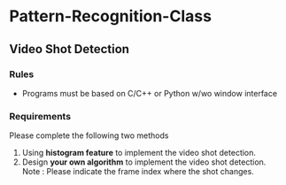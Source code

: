 # Pattern-Recognition-Class

## Video Shot Detection
### Rules
 - Programs must be based on C/C++ or Python w/wo window interface
### Requirements
Please complete the following two methods
1. Using **histogram feature** to implement the video shot detection.
2. Design **your own algorithm** to implement the video shot detection.   
Note : Please indicate the frame index where the shot changes.
 
